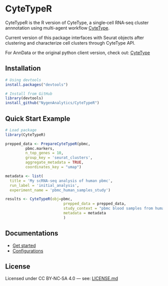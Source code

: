 # CyteTypeR

CyteTypeR is the R version of CyteType, a single‑cell RNA‑seq cluster annnotation using multi-agent workflow [CyteType](https://github.com/NygenAnalytics/CyteType). 

Current version of this package interfaces with Seurat objects after clustering and characterize cell clusters through CyteType API.

For AnnData or the original python client version, check out: [CyteType](https://github.com/NygenAnalytics/CyteType)


## Installation
``` R
# Using devtools
install.packages("devtools")

# Install from GitHub
library(devtools)
install_github("NygenAnalytics/CyteTypeR")

```

## Quick Start Example
``` R
# Load package
library(CyteTypeR)

prepped_data <- PrepareCyteTypeR(pbmc,
         pbmc.markers,
         n_top_genes = 10,
         group_key = 'seurat_clusters',
         aggregate_metadata = TRUE,
         coordinates_key = "umap")

metadata <- list(
  title = 'My scRNA-seq analysis of human pbmc',
  run_label = 'initial_analysis',
  experiment_name = 'pbmc_human_samples_study')

results <- CyteTypeR(obj=pbmc,
                          prepped_data = prepped_data, 
                          study_context = "pbmc blood samples from humans", 
                          metadata = metadata
                          )
```

## Documentations
- [Get started](docs/get-started.md)
- [Configurations](docs/configurations.md)

## License

Licensed under CC BY‑NC‑SA 4.0 — see: [LICENSE.md](LICENSE.md)
